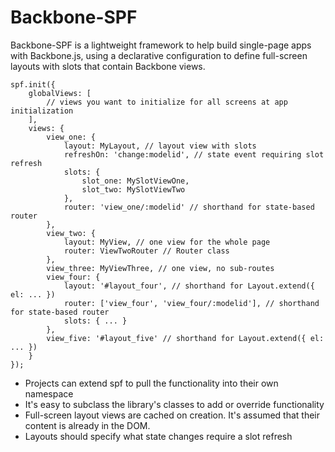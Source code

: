 Backbone-SPF
============

Backbone-SPF is a lightweight framework to help build single-page apps with Backbone.js, using a declarative configuration to define full-screen layouts with slots that contain Backbone views.

    spf.init({
        globalViews: [
            // views you want to initialize for all screens at app initialization
        ],
        views: {
            view_one: {
                layout: MyLayout, // layout view with slots
                refreshOn: 'change:modelid', // state event requiring slot refresh
                slots: {
                    slot_one: MySlotViewOne,
                    slot_two: MySlotViewTwo
                },
                router: 'view_one/:modelid' // shorthand for state-based router
            },
            view_two: {
                layout: MyView, // one view for the whole page
                router: ViewTwoRouter // Router class
            },
            view_three: MyViewThree, // one view, no sub-routes
            view_four: {
                layout: '#layout_four', // shorthand for Layout.extend({ el: ... })
                router: ['view_four', 'view_four/:modelid'], // shorthand for state-based router
                slots: { ... }
            },
            view_five: '#layout_five' // shorthand for Layout.extend({ el: ... })
        }
    });
    
 * Projects can extend spf to pull the functionality into their own namespace
 * It's easy to subclass the library's classes to add or override functionality
 * Full-screen layout views are cached on creation. It's assumed that their content is already in the DOM.
 * Layouts should specify what state changes require a slot refresh